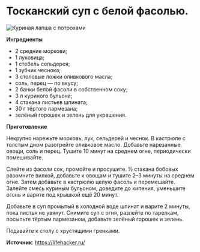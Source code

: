 # Тосканский суп с белой фасолью.

![Куриная лапша с потрохами](/images/Kulinar/Soup/bulyon-kura_011.jpg 'Куриная лапша с потрохами')

**Ингредиенты**

- 2 средние моркови;
- 1 луковица;
- 1 стебель сельдерея;
- 1 зубчик чеснока;
- 3 столовые ложки оливкового масла;
- соль, перец — по вкусу;
- 2 банки белой фасоли в собственном соку;
- 3 л куриного бульона;
- 4 стакана листьев шпината;
- 30 г тёртого пармезана;
- зелёный горошек и зелень для украшения.

**Приготовление**

Некрупно нарежьте морковь, лук, сельдерей и чеснок. В кастрюле с толстым дном разогрейте оливковое масло. Добавьте нарезанные овощи, соль и перец. Тушите 10 минут на среднем огне, периодически помешивайте.

Слейте из фасоли сок, промойте и просушите. ½ стакана бобовых разомните вилкой, добавьте к овощам и тушите 2–3 минуты на среднем огне. Затем добавьте в кастрюлю целую фасоль и перемешайте. Залейте смесь куриным бульоном, доведите до кипения, уменьшите огонь и варите под крышкой ещё 20 минут.

Добавьте в суп промытый в холодной воде шпинат и варите 2 минуты, пока листья не увянут. Снимите суп с огня, разлейте по тарелкам, посыпьте тёртым пармезаном, добавьте зелёный горошек и зелень.

Подавайте к столу с хрустящими гренками.

**Источник**: https://lifehacker.ru/
